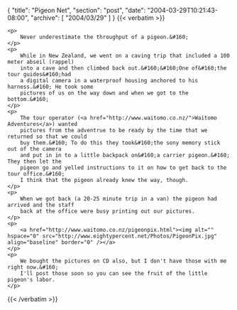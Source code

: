 {
  "title": "Pigeon Net",
  "section": "post",
  "date": "2004-03-29T10:21:43-08:00",
  "archive": [
    "2004/03/29"
  ]
}
{{< verbatim >}}

    <p>
        Never underestimate the throughput of a pigeon.&#160; 
    </p>
    <p>
        While in New Zealand, we went on a caving trip that included a 100 meter abseil (rappel)
        into a cave and then climbed back out.&#160;&#160;One of&#160;the tour guides&#160;had
        a digital camera in a waterproof housing anchored to his harness.&#160; He took some
        pictures of us on the way down and when we got to the bottom.&#160; 
    </p>
    <p>
        The tour operator (<a href="http://www.waitomo.co.nz/">Waitomo Adventures</a>) wanted
        pictures from the adventrue to be ready by the time that we returned so that we could
        buy them.&#160; To do this they took&#160;the sony memory stick out of the camera
        and put in in to a little backpack on&#160;a carrier pigeon.&#160; They then let the
        pigeon go and yelled instructions to it on how to get back to the tour office.&#160;
        I think that the pigeon already knew the way, though.
    </p>
    <p>
        When we got back (a 20-25 minute trip in a van) the pigeon had arrived and the staff
        back at the office were busy printing out our pictures.
    </p>
    <p>
        <a href="http://www.waitomo.co.nz/pigeonpix.html"><img alt="" hspace="0" src="http://www.eightypercent.net/Photos/PigeonPix.jpg" align="baseline" border="0" /></a>
    </p>
    <p>
        We bought the pictures on CD also, but I don't have those with me right now.&#160;
        I'll post those soon so you can see the fruit of the little pigeon's labor.
    </p>

{{< /verbatim >}}
